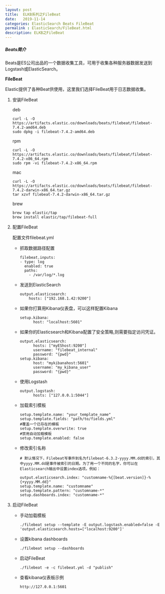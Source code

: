 ```yaml
---
layout: post
title:  ELKB系列之FileBeat
date:   2019-11-14
categories: ElasticSearch Beats FileBeat
permalink : ElasticSearch/FileBeat.html
description: ELKB之FileBeat
---
```


##### Beats简介

​	Beats是ES公司出品的一个数据收集工具，可用于收集各种服务器数据发送到Logstash或ElasticSearch。

**FileBeat**

​	Elastic提供了各种Beat供使用，这里我们选择FileBeat用于日志数据收集。

 1. 安装FileBeat

    deb

    ```shell
    curl -L -O https://artifacts.elastic.co/downloads/beats/filebeat/filebeat-7.4.2-amd64.deb
    sudo dpkg -i filebeat-7.4.2-amd64.deb
    ```

    rpm

    ```shell
    curl -L -O https://artifacts.elastic.co/downloads/beats/filebeat/filebeat-7.4.2-x86_64.rpm
    sudo rpm -vi filebeat-7.4.2-x86_64.rpm
    ```

    mac

    ```shell
    curl -L -O https://artifacts.elastic.co/downloads/beats/filebeat/filebeat-7.4.2-darwin-x86_64.tar.gz
    tar xzvf filebeat-7.4.2-darwin-x86_64.tar.gz
    ```

    brew

    ```shell
    brew tap elastic/tap
    brew install elastic/tap/filebeat-full
    ```

 2. 配置FileBeat

    配置文件filebeat.yml

    * 抓取数据路径配置

      ```shell
      filebeat.inputs:
      - type: log
        enabled: true
        paths:
          - /var/log/*.log
      ```

    * 发送到ElasticSearch

      ```shell
      output.elasticsearch:
          hosts: ["192.168.1.42:9200"]
      ```

    * 如果你打算用Kibana仪表盘，可以这样配置Kibana

      ```shell
      setup.kibana:
            host: "localhost:5601"
      ```

    * 如果你的Elasticsearch和Kibana配置了安全策略,则需要指定访问凭证。

      ```shell
      output.elasticsearch:
            hosts: ["myEShost:9200"]
            username: "filebeat_internal"
            password: "{pwd}" 
      setup.kibana:
            host: "mykibanahost:5601"
            username: "my_kibana_user"  
            password: "{pwd}"
      ```

    * 使用Logstash

      ```shell
      output.logstash:
            hosts: ["127.0.0.1:5044"]
      ```

    * 加载索引模板

      ```shell
      setup.template.name: "your_template_name"
      setup.template.fields: "path/to/fields.yml"
      #覆盖一个已存在的模板
      setup.template.overwrite: true
      #禁用自动加载模板
      setup.template.enabled: false
      ```

    * 修改索引名称

      ```shell
      # 默认情况下，Filebeat写事件到名为filebeat-6.3.2-yyyy.MM.dd的索引，其中yyyy.MM.dd是事件被索引的日期。为了用一个不同的名字，你可以在Elasticsearch输出中设置index选项。例如：
      
      output.elasticsearch.index: "customname-%{[beat.version]}-%{+yyyy.MM.dd}"
      setup.template.name: "customname"
      setup.template.pattern: "customname-*"
      setup.dashboards.index: "customname-*"
      ```

      

 3. 启动FileBeat

    * 手动加载模板

      ```shell
      ./filebeat setup --template -E output.logstash.enabled=false -E 'output.elasticsearch.hosts=["localhost:9200"]'
      ```

    * 设置kibana dashboards

      ```shell
      ./filebeat setup --dashboards
      ```

    * 启动FileBeat

      ```shell
      ./filebeat -e -c filebeat.yml -d "publish"
      ```

    * 查看kibana仪表板示例

      ```shell
      http://127.0.0.1:5601
      ```

      